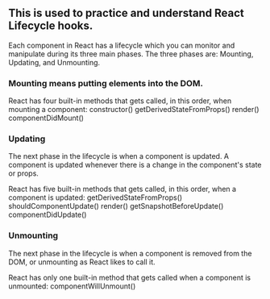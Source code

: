 ## This is used to practice and understand React Lifecycle hooks.

Each component in React has a lifecycle which you can monitor and manipulate during its three main phases.
The three phases are: Mounting, Updating, and Unmounting.

### Mounting means putting elements into the DOM.

React has four built-in methods that gets called, in this order, when mounting a component:
    constructor()
    getDerivedStateFromProps()
    render()
    componentDidMount()

### Updating

The next phase in the lifecycle is when a component is updated. A component is updated whenever there is a change in the component's state or props.

React has five built-in methods that gets called, in this order, when a component is updated:
    getDerivedStateFromProps()
    shouldComponentUpdate()
    render()
    getSnapshotBeforeUpdate()
    componentDidUpdate()

### Unmounting

The next phase in the lifecycle is when a component is removed from the DOM, or unmounting as React likes to call it.

React has only one built-in method that gets called when a component is unmounted:
    componentWillUnmount()

